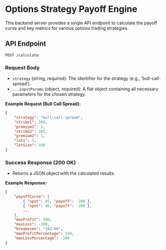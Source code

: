 # Options Strategy Payoff Engine

This backend server provides a single API endpoint to calculate the payoff curve and key metrics for various options trading strategies.

## API Endpoint

`POST /calculate`

### Request Body

-   `strategy` (string, required): The identifier for the strategy (e.g., 'bull-call-spread').
-   `...inputParams` (object, required): A flat object containing all necessary parameters for the chosen strategy.

**Example Request (Bull Call Spread):**

```json
{
    "strategy": "bull-call-spread",
    "strike1": 100,
    "premium1": 3,
    "strike2": 105,
    "premium2": 1,
    "lots": 1,
    "lotSize": 100
}
```

### Success Response (200 OK)

-   Returns a JSON object with the calculated results.

**Example Response:**

```json
{
    "payoffCurve": [
        { "spot": 85, "payoff": -200 },
        { "spot": 86, "payoff": -200 },
        ...
    ],
    "maxProfit": 300,
    "maxLoss": -200,
    "breakeven": "102.00",
    "maxProfitPercentage": 150,
    "maxLossPercentage": -100
}
```